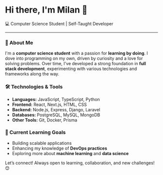 # Hi there, I'm Milan 👋

💻 Computer Science Student | Self-Taught Developer

---

### 🚀 About Me

I'm a **computer science student** with a passion for **learning by doing**. I dove into programming on my own, driven by curiosity and a love for solving problems. Over time, I've developed a strong foundation in **full stack development**, experimenting with various technologies and frameworks along the way.

### 🛠️ Technologies & Tools

- **Languages:** JavaScript, TypeScript, Python
- **Frontend:** React, Next.js, HTML, CSS
- **Backend:** Node.js, Express, Django, Laravel
- **Databases:** PostgreSQL, MySQL, MongoDB
- **Other Tools:** Git, Docker, Prisma

### 🌱 Current Learning Goals

- Building scalable applications
- Enhancing my knowledge of **DevOps practices**
- Exploring more about **machine learning** and **data science**

Let’s connect! Always open to learning, collaboration, and new challenges! 😊
